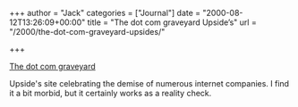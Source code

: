 +++
author = "Jack"
categories = ["Journal"]
date = "2000-08-12T13:26:09+00:00"
title = "The dot com graveyard Upside’s"
url = "/2000/the-dot-com-graveyard-upsides/"

+++

[The dot com graveyard][1]

Upside's site celebrating the demise of numerous internet companies. I find it a bit morbid, but it certainly works as a reality check.

 [1]: http://www.upside.com/graveyard/index.html